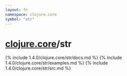 ```yaml
---
layout: fn
namespace: clojure.core
symbol: "str"
---
```


# [clojure.core](../)/str

{% include 1.4.0/clojure.core/str/docs.md %}
{% include 1.4.0/clojure.core/str/examples.md %}
{% include 1.4.0/clojure.core/str/src.md %}

